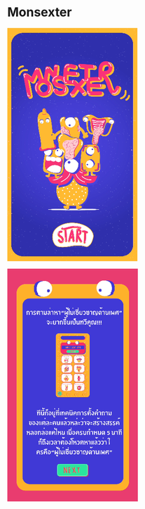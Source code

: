 # Monsexter

![](https://raw.githubusercontent.com/pepodev/Monsexter/master/screenshot-1.png)

![](https://raw.githubusercontent.com/pepodev/Monsexter/master/screenshot-2.png)
